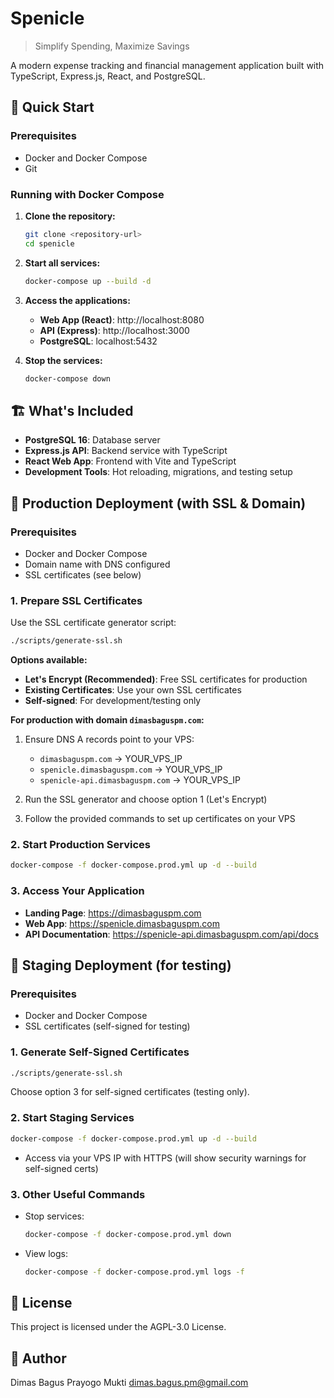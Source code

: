 # Spenicle

> Simplify Spending, Maximize Savings

A modern expense tracking and financial management application built with TypeScript, Express.js, React, and PostgreSQL.

## 🚀 Quick Start

### Prerequisites

- Docker and Docker Compose
- Git

### Running with Docker Compose

1. **Clone the repository:**
   ```bash
   git clone <repository-url>
   cd spenicle
   ```

2. **Start all services:**
   ```bash
   docker-compose up --build -d
   ```

3. **Access the applications:**
   - **Web App (React)**: http://localhost:8080
   - **API (Express)**: http://localhost:3000
   - **PostgreSQL**: localhost:5432

4. **Stop the services:**
   ```bash
   docker-compose down
   ```

## 🏗️ What's Included

- **PostgreSQL 16**: Database server
- **Express.js API**: Backend service with TypeScript
- **React Web App**: Frontend with Vite and TypeScript
- **Development Tools**: Hot reloading, migrations, and testing setup

## 🚦 Production Deployment (with SSL & Domain)

### Prerequisites
- Docker and Docker Compose
- Domain name with DNS configured
- SSL certificates (see below)

### 1. Prepare SSL Certificates

Use the SSL certificate generator script:
```bash
./scripts/generate-ssl.sh
```

**Options available:**
- **Let's Encrypt (Recommended)**: Free SSL certificates for production
- **Existing Certificates**: Use your own SSL certificates  
- **Self-signed**: For development/testing only

**For production with domain `dimasbaguspm.com`:**
1. Ensure DNS A records point to your VPS:
   - `dimasbaguspm.com` → YOUR_VPS_IP
   - `spenicle.dimasbaguspm.com` → YOUR_VPS_IP  
   - `spenicle-api.dimasbaguspm.com` → YOUR_VPS_IP

2. Run the SSL generator and choose option 1 (Let's Encrypt)

3. Follow the provided commands to set up certificates on your VPS

### 2. Start Production Services
```bash
docker-compose -f docker-compose.prod.yml up -d --build
```

### 3. Access Your Application
- **Landing Page**: https://dimasbaguspm.com
- **Web App**: https://spenicle.dimasbaguspm.com  
- **API Documentation**: https://spenicle-api.dimasbaguspm.com/api/docs

## 🧪 Staging Deployment (for testing)

### Prerequisites
- Docker and Docker Compose
- SSL certificates (self-signed for testing)

### 1. Generate Self-Signed Certificates
```bash
./scripts/generate-ssl.sh
```
Choose option 3 for self-signed certificates (testing only).

### 2. Start Staging Services
```bash
docker-compose -f docker-compose.prod.yml up -d --build
```
- Access via your VPS IP with HTTPS (will show security warnings for self-signed certs)

### 3. Other Useful Commands
- Stop services:
  ```bash
  docker-compose -f docker-compose.prod.yml down
  ```
- View logs:
  ```bash
  docker-compose -f docker-compose.prod.yml logs -f
  ```

## 📄 License

This project is licensed under the AGPL-3.0 License.

## 👤 Author

Dimas Bagus Prayogo Mukti <dimas.bagus.pm@gmail.com>
